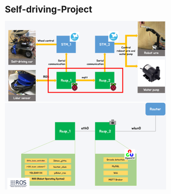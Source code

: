 # Self-driving-Project
![](https://github.com/Team-Gitta/Self-driving-project/blob/main/hardware%20topology.png)
![](https://github.com/Team-Gitta/Self-driving-project/blob/main/system%20configuration.png)


